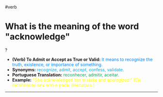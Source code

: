 #verb

# What is the meaning of the word "acknowledge"
?
* **(Verb) To Admit or Accept as True or Valid:** <span style="color:rgb(0, 132, 255)">It means to recognize the truth, existence, or importance of something.</span>
* **Synonyms:** <span style="color:rgb(0, 176, 240)">recognize, admit, accept, confess, validate.</span>
* **Portuguese Translation:** <span style="color:rgb(0, 176, 80)">reconhecer, admitir, aceitar.</span>
* **Example:** <span style="color:rgb(255, 255, 0)">"She acknowledged her mistake and apologized." (Ela reconheceu seu erro e pediu desculpas.)</span>
---
<!--SR:!2025-06-17,11,270-->
